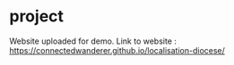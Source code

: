 # project
Website uploaded for demo. 
Link to website : https://connectedwanderer.github.io/localisation-diocese/

